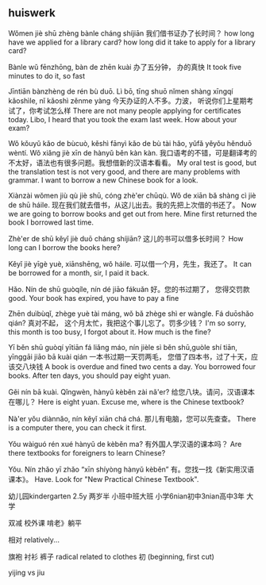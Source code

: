 
## huiswerk
Wǒmen jiè shū zhèng bànle cháng shíjiān
我们借书证办了长时间？
how long have we applied for a library card?
how long did it take to apply for a library card?

Bànle wǔ fēnzhōng, bàn de zhēn kuài
办了五分钟， 办的真快
It took five minutes to do it, so fast

Jīntiān bànzhèng de rén bù duō. Lì bō, tīng shuō nǐmen shàng xīngqí kǎoshìle, nǐ kǎoshì zěnme yàng
今天办证的人不多。力波， 听说你们上星期考试了，你考试怎么样
There are not many people applying for certificates today. Libo, I heard that you took the exam last week. How about your exam?

Wǒ kǒuyǔ kǎo de bùcuò, kěshì fānyì kǎo de bù tài hǎo, yǔfǎ yěyǒu hěnduō wèntí. Wǒ xiǎng jiè xīn de hànyǔ běn kàn kàn.
我口语考的不错，可是翻译考的不太好，语法也有很多问题。我想借新的汉语本看看。
My oral test is good, but the translation test is not very good, and there are many problems with grammar. I want to borrow a new Chinese book for a look.

Xiànzài wǒmen jiù qù jiè shū, cóng zhè'er chūqù. Wǒ de xiān bǎ shàng cì jiè de shū háile.
现在我们就去借书，从这儿出去。我的先把上次借的书还了。
Now we are going to borrow books and get out from here. Mine first returned the book I borrowed last time.

Zhè'er de shū kěyǐ jiè duō cháng shíjiān?
这儿的书可以借多长时间？
How long can I borrow the books here?

Kěyǐ jiè yīgè yuè, xiānshēng, wǒ háile.
可以借一个月，先生，我还了。
It can be borrowed for a month, sir, I paid it back. 

Hǎo. Nín de shū guòqíle, nín dé jiāo fákuǎn
好。您的书过期了， 您得交罚款
good. Your book has expired, you have to pay a fine

Zhēn duìbùqǐ, zhège yuè tài máng, wǒ bǎ zhège shì er wàngle. Fá duōshǎo qián?
真对不起， 这个月太忙，我把这个事儿忘了。罚多少钱？
I'm so sorry, this month is too busy, I forgot about it. How much is the fine?


Yī běn shū guòqí yītiān fá liǎng máo, nín jièle sì běn shū,guòle shí tiān, yīnggāi jiāo bā kuài qián
一本书过期一天罚两毛， 您借了四本书，过了十天，应该交八块钱
A book is overdue and fined two cents a day. You borrowed four books. After ten days, you should pay eight yuan.

Gěi nín bā kuài. Qǐngwèn, hànyǔ kèběn zài nǎ'er?
给您八块。请问，汉语课本在哪儿？
Here is eight yuan. Excuse me, where is the Chinese textbook?

Nà'er yǒu diànnǎo, nín kěyǐ xiān chá chá.
那儿有电脑，您可以先查查。
There is a computer there, you can check it first.

Yǒu wàiguó rén xué hànyǔ de kèběn ma? 
有外国人学汉语的课本吗？
Are there textbooks for foreigners to learn Chinese?

Yǒu. Nín zhǎo yī zhǎo “xīn shíyòng hànyǔ kèběn”
有。您找一找《新实用汉语课本》。
Have. Look for "New Practical Chinese Textbook".

幼儿园kindergarten 2.5y 两岁半
小班中班大班
小学6nian初中3nian高中3年
大学

双减
校外课
啃老》躺平



相对 relatively...


旗袍
衬衫
裤子 radical related to clothes
初 (beginning, first cut)

yijing vs jiu
